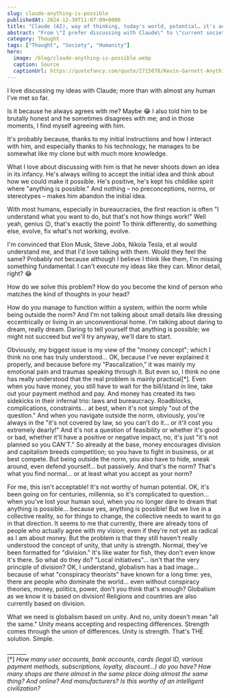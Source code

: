 ```yaml
---
slug: claude-anything-is-possible
publishedAt: 2024-12-30T11:07:09+0800
title: "Claude (AI), way of thinking, today's world, potential… it's actually simple! 😁"
abstract: "From \"I prefer discussing with Claude\" to \"current society is overwhelming\" to \"we need globalism based on unity\"."
category: Thought
tags: ["Thought", "Society", "Humanity"]
hero:
  image: /blog/claude-anything-is-possible.webp
  caption: Source
  captionUrl: https://quotefancy.com/quote/2715078/Kevin-Garnett-Anything-is-possible
---
```



I love discussing my ideas with Claude; more than with almost any human I've met so far.

Is it because he always agrees with me? Maybe 😂 I also told him to be brutally honest and he sometimes disagrees with me; and in those moments, I find myself agreeing with him.

It's probably because, thanks to my initial instructions and how I interact with him, and especially thanks to his technology, he manages to be somewhat like my clone but with much more knowledge.

What I love about discussing with him is that he never shoots down an idea in its infancy. He's always willing to accept the initial idea and think about how we could make it possible. He's positive, he's kept his childlike spirit where "anything is possible." And nothing – no preconceptions, norms, or stereotypes – makes him abandon the initial idea.

With most humans, especially in bureaucracies, the first reaction is often "I understand what you want to do, but that's not how things work!" Well yeah, genius 😉, that's exactly the point! To think differently, do something else, evolve, fix what's not working, evolve.

I'm convinced that Elon Musk, Steve Jobs, Nikola Tesla, et al would understand me, and that I'd love talking with them. Would they feel the same? Probably not because although I believe I think like them, I'm missing something fundamental: I can't execute my ideas like they can. Minor detail, right? 😂

How do we solve this problem? How do you become the kind of person who matches the kind of thoughts in your head?

How do you manage to function within a system, within the norm while being outside the norm? And I'm not talking about small details like dressing eccentrically or living in an unconventional home. I'm talking about daring to dream, really dream. Daring to tell yourself that anything is possible; we might not succeed but we'll try anyway, we'll dare to start.

Obviously, my biggest issue is my view of the "money concept"; which I think no one has truly understood… OK, because I've never explained it properly, and because before my "Pascalization," it was mainly my emotional pain and traumas speaking through it. But even so, I think no one has really understood that the real problem is mainly practical[*]. Even when you have money, you still have to wait for the bill/stand in line, take out your payment method and pay. And money has created its two sidekicks in their infernal trio: laws and bureaucracy. Roadblocks, complications, constraints… at best, when it's not simply "out of the question." And when you navigate outside the norm, obviously, you're always in the "it's not covered by law, so you can't do it… or it'll cost you extremely dearly!" And it's not a question of feasibility or whether it's good or bad, whether it'll have a positive or negative impact, no, it's just "it's not planned so you CAN'T." So already at the base, money encourages division and capitalism breeds competition; so you have to fight in business, or at best compete. But being outside the norm, you also have to hide, sneak around, even defend yourself… but passively. And that's the norm? That's what you find normal… or at least what you accept as your norm?

For me, this isn't acceptable! It's not worthy of human potential. OK, it's been going on for centuries, millennia, so it's complicated to question… when you've lost your human soul, when you no longer dare to dream that anything is possible… because yes, anything is possible! But we live in a collective reality, so for things to change, the collective needs to want to go in that direction. It seems to me that currently, there are already tons of people who actually agree with my vision; even if they're not yet as radical as I am about money. But the problem is that they still haven't really understood the concept of unity, that unity is strength. Normal, they've been formatted for "division." It's like water for fish, they don't even know it's there. So what do they do? "Local initiatives"… isn't that the very principle of division? OK, I understand, globalism has a bad image… because of what "conspiracy theorists" have known for a long time: yes, there are people who dominate the world… even without conspiracy theories, money, politics, power, don't you think that's enough? Globalism as we know it is based on division! Religions and countries are also currently based on division.

What we need is globalism based on unity. And no, unity doesn't mean "all the same." Unity means accepting and respecting differences. Strength comes through the union of differences. Unity is strength. That's THE solution. Simple.

\_______  
[*] _How many user accounts, bank accounts, cards (legal ID, various payment methods, subscriptions, loyalty, discount…) do you have? How many shops are there almost in the same place doing almost the same thing? And online? And manufacturers? Is this worthy of an intelligent civilization?_
